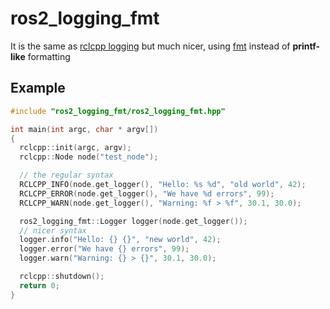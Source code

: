 # ros2_logging_fmt

It is the same as [rclcpp logging](https://docs.ros.org/en/foxy/Tutorials/Logging-and-logger-configuration.html)
but much nicer, using [fmt](https://github.com/fmtlib/fmt) instead of **printf-like** formatting

## Example

```c++
#include "ros2_logging_fmt/ros2_logging_fmt.hpp"

int main(int argc, char * argv[])
{
  rclcpp::init(argc, argv);
  rclcpp::Node node("test_node");

  // the regular syntax
  RCLCPP_INFO(node.get_logger(), "Hello: %s %d", "old world", 42);
  RCLCPP_ERROR(node.get_logger(), "We have %d errors", 99);
  RCLCPP_WARN(node.get_logger(), "Warning: %f > %f", 30.1, 30.0);

  ros2_logging_fmt::Logger logger(node.get_logger());
  // nicer syntax
  logger.info("Hello: {} {}", "new world", 42);
  logger.error("We have {} errors", 99);
  logger.warn("Warning: {} > {}", 30.1, 30.0);

  rclcpp::shutdown();
  return 0;
}
```
